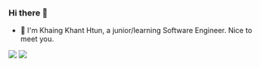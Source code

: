 ### Hi there 👋

<!--
**kkhtun/kkhtun** is a ✨ _special_ ✨ repository because its `README.md` (this file) appears on your GitHub profile.

Here are some ideas to get you started:

- 🔭 I’m currently working on ...
- 🌱 I’m currently learning ...
- 👯 I’m looking to collaborate on ...
- 🤔 I’m looking for help with ...
- 💬 Ask me about ...
- 📫 How to reach me: ...
- 😄 Pronouns: ...
- ⚡ Fun fact: ...
-->


- 🌱 I'm Khaing Khant Htun, a junior/learning Software Engineer. Nice to meet you.

<a href="https://github.com/anuraghazra/github-readme-stats" style="display: inline-flex; height: 300px;">
  <img align="center" src="https://github-readme-stats.vercel.app/api?username=kkhtun&hide=contribs,stars&show_icons=true&theme=dark" />
</a>
<a href="https://github.com/anuraghazra/convoychat"  style="display: inline-flex; height: 300px;">
  <img align="center" src="https://github-readme-stats.vercel.app/api/top-langs/?username=kkhtun&show_icons=true&theme=dark&layout=compact" />
</a>
<!-- [![Anurag's GitHub stats](https://github-readme-stats.vercel.app/api?username=kkhtun&hide=contribs,stars&show_icons=true&theme=dark)](https://github.com/anuraghazra/github-readme-stats)
[![Top Langs](https://github-readme-stats.vercel.app/api/top-langs/?username=kkhtun&show_icons=true&theme=dark&layout=compact)](https://github.com/anuraghazra/github-readme-stats)

 -->
